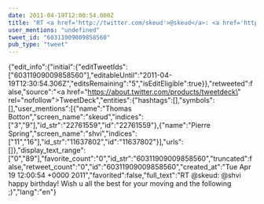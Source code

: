 ```yaml
---
date: 2011-04-19T12:00:54.000Z
title: "RT <a href='http://twitter.com/skeud'>@skeud</a>: <a href='http://twitter.com/shvi'>@shvi</a> happy birthday! Wish u all the best for your moving and the following ;)″"
user_mentions: "undefined"
tweet_id: "60311909009858560"
pub_type: "tweet"
---
```

{"edit_info":{"initial":{"editTweetIds":["60311909009858560"],"editableUntil":"2011-04-19T12:30:54.306Z","editsRemaining":"5","isEditEligible":true}},"retweeted":false,"source":"<a href=\"https://about.twitter.com/products/tweetdeck\" rel=\"nofollow\">TweetDeck</a>","entities":{"hashtags":[],"symbols":[],"user_mentions":[{"name":"Thomas Botton","screen_name":"skeud","indices":["3","9"],"id_str":"22761559","id":"22761559"},{"name":"Pierre Spring","screen_name":"shvi","indices":["11","16"],"id_str":"11637802","id":"11637802"}],"urls":[]},"display_text_range":["0","89"],"favorite_count":"0","id_str":"60311909009858560","truncated":false,"retweet_count":"0","id":"60311909009858560","created_at":"Tue Apr 19 12:00:54 +0000 2011","favorited":false,"full_text":"RT @skeud: @shvi happy birthday! Wish u all the best for your moving and the following ;)","lang":"en"}
